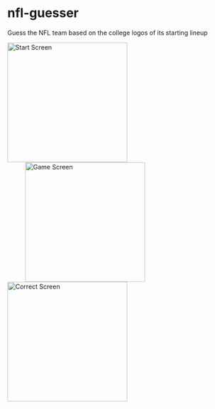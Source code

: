 # nfl-guesser
Guess the NFL team based on the college logos of its starting lineup

<p float="left">
  <img src="https://user-images.githubusercontent.com/101239062/158306779-d2660fbc-64c3-4cb2-931a-110855a9fe4f.png" alt="Start Screen" width="270"/>
  <img src="https://user-images.githubusercontent.com/101239062/158305125-b8b30b15-8c28-4cdb-9002-6dcdbb69d59b.png" alt="Game Screen" width="270" hspace="40"/>
  <img src="https://user-images.githubusercontent.com/101239062/158306924-852259d2-b7a0-4309-9b37-11f8072a858e.png" alt="Correct Screen" width="270"/>
</p>
